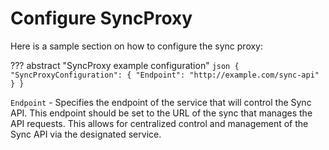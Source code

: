 # Configure SyncProxy

Here is a sample section on how to configure the sync proxy:

??? abstract "SyncProxy example configuration"
    ```json
    {
      "SyncProxyConfiguration": {
        "Endpoint": "http://example.com/sync-api"
      }
    }
    ```

`Endpoint` - Specifies the endpoint of the service that will control the Sync API. This endpoint should be set to the URL of the sync that manages the API requests. This allows for centralized control and management of the Sync API via the designated service.



